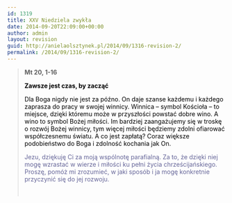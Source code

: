 ```yaml
---
id: 1319
title: XXV Niedziela zwykła
date: 2014-09-20T22:09:00+00:00
author: admin
layout: revision
guid: http://anielaolsztynek.pl/2014/09/1316-revision-2/
permalink: /2014/09/1316-revision-2/
---
```

> **Mt 20, 1-16**
> 
> <span style="color: #000000;"><strong>Zawsze jest czas, by zacząć</strong></span>
> 
> <span style="color: #000000;">Dla Boga nigdy nie jest za późno. On daje szanse każdemu i każdego zaprasza do pracy w swojej winnicy. Winnica &#8211; symbol Kościoła &#8211; to miejsce, dzięki któremu może w przyszłości powstać dobre wino. A wino to symbol Bożej miłości. Im bardziej zaangażujemy się w troskę o rozwój Bożej winnicy, tym więcej miłości będziemy zdolni ofiarować współczesnemu światu. A co jest zapłatą? Coraz większe podobieństwo do Boga i zdolność kochania jak On.</span>
> 
> <span style="color: #666699;">Jezu, dziękuję Ci za moją wspólnotę parafialną. Za to, że dzięki niej mogę wzrastać w wierze i miłości ku pełni życia chrześcijańskiego. Proszę, pomóż mi zrozumieć, w jaki sposób i ja mogę konkretnie przyczynić się do jej rozwoju.</span>
> 
> <span style="color: #666699;"><br /> </span>